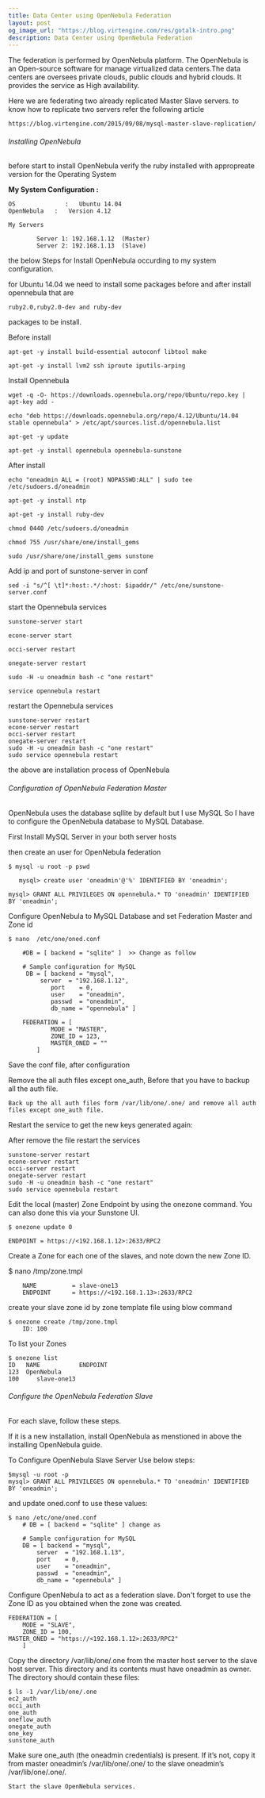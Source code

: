 ```yaml
---
title: Data Center using OpenNebula Federation
layout: post
og_image_url: "https://blog.virtengine.com/res/gotalk-intro.png"
description: Data Center using OpenNebula Federation
---
```


The federation is performed by OpenNebula platform. The OpenNebula is an Open-source software for manage virtualized data centers.The data centers are oversees private clouds, public clouds and hybrid clouds. It provides the service as High availability.

Here we are federating two already replicated Master Slave servers. to know how to replicate two servers refer the following article

    https://blog.virtengine.com/2015/09/08/mysql-master-slave-replication/


###### Installing OpenNebula

before start to install OpenNebula verify the ruby installed with appropreate version for the Operating System

**My System Configuration :**

	OS 				: 	Ubuntu 14.04
    OpenNebula 	 :	 Version 4.12

    My Servers

    		Server 1: 192.168.1.12  (Master)
            Server 2: 192.168.1.13  (Slave)

the below Steps for Install OpenNebula occurding to my system configuration.

for Ubuntu 14.04 we need to install some packages before and after install opennebula that are

	ruby2.0,ruby2.0-dev and ruby-dev

 packages to be install.

Before install

	apt-get -y install build-essential autoconf libtool make

	apt-get -y install lvm2 ssh iproute iputils-arping


Install Opennebula

	wget -q -O- https://downloads.opennebula.org/repo/Ubuntu/repo.key | apt-key add -

	echo "deb https://downloads.opennebula.org/repo/4.12/Ubuntu/14.04 stable opennebula" > /etc/apt/sources.list.d/opennebula.list

	apt-get -y update

	apt-get -y install opennebula opennebula-sunstone


After install

	echo "oneadmin ALL = (root) NOPASSWD:ALL" | sudo tee /etc/sudoers.d/oneadmin

	apt-get -y install ntp

	apt-get -y install ruby-dev

	chmod 0440 /etc/sudoers.d/oneadmin

	chmod 755 /usr/share/one/install_gems

    sudo /usr/share/one/install_gems sunstone

Add ip and port of sunstone-server in conf

    sed -i "s/^[ \t]*:host:.*/:host: $ipaddr/" /etc/one/sunstone-server.conf

start the Opennebula services

	sunstone-server start  

	econe-server start

	occi-server restart

	onegate-server restart

	sudo -H -u oneadmin bash -c "one restart"

	service opennebula restart

restart the Opennebula services

	sunstone-server restart
	econe-server restart
	occi-server restart
	onegate-server restart
	sudo -H -u oneadmin bash -c "one restart"
	sudo service opennebula restart

the above are installation process of OpenNebula


###### Configuration of OpenNebula Federation Master

OpenNebula uses the database sqllite by default but I use MySQL So I have to configure the OpenNebula database to MySQL Database.

First Install MySQL Server in your both server hosts

then create an user for OpenNebula federation

	$ mysql -u root -p pswd

       mysql> create user 'oneadmin'@'%' IDENTIFIED BY 'oneadmin';

   	mysql> GRANT ALL PRIVILEGES ON opennebula.* TO 'oneadmin' IDENTIFIED BY 'oneadmin';

Configure OpenNebula to MySQL Database and set Federation Master and Zone id

	$ nano  /etc/one/oned.conf

		#DB = [ backend = "sqlite" ]  >> Change as follow

		# Sample configuration for MySQL
		 DB = [ backend = "mysql",
   		     server  = "192.168.1.12",
    		    port    = 0,
        		user    = "oneadmin",
        		passwd  = "oneadmin",
        		db_name = "opennebula" ]

		FEDERATION = [
    			MODE = "MASTER",
    			ZONE_ID = 123,
    			MASTER_ONED = ""
			]

Save the conf file, after configuration

Remove the all auth files except one_auth, Before that you have to backup all the auth file.

	Back up the all auth files form /var/lib/one/.one/ and remove all auth files except one_auth file.


Restart the service to get the new keys generated again:

 After remove the file restart the services

    sunstone-server restart
	econe-server restart
	occi-server restart
	onegate-server restart
	sudo -H -u oneadmin bash -c "one restart"
	sudo service opennebula restart

Edit the local (master) Zone Endpoint by using the onezone command. You can also done this via your Sunstone UI.


	$ onezone update 0

    ENDPOINT = https://<192.168.1.12>:2633/RPC2

Create a Zone for each one of the slaves, and note down the new Zone ID.

$ nano /tmp/zone.tmpl

        NAME          = slave-one13
		ENDPOINT 	  = https://<192.168.1.13>:2633/RPC2

create your slave zone id by zone template file using blow command

    $ onezone create /tmp/zone.tmpl  
   		ID: 100

To list your Zones


   	$ onezone list
    ID 	 NAME  		    ENDPOINT
    123	 OpenNebula  
    100     slave-one13

###### Configure the OpenNebula Federation Slave

For each slave, follow these steps.

If it is a new installation, install OpenNebula as menstioned in above the installing OpenNebula guide.

To Configure OpenNebula Slave Server Use below steps:

	$mysql -u root -p
	mysql> GRANT ALL PRIVILEGES ON opennebula.* TO 'oneadmin' IDENTIFIED BY 'oneadmin';

and update oned.conf to use these values:

    $ nano /etc/one/oned.conf
		# DB = [ backend = "sqlite" ] change as

		# Sample configuration for MySQL
 		DB = [ backend = "mysql",
        	server  = "192.168.1.13",
        	port    = 0,
        	user    = "oneadmin",
        	passwd  = "oneadmin",
        	db_name = "opennebula" ]

Configure OpenNebula to act as a federation slave. Don't forget to use the Zone ID as you obtained when the zone was created.

	FEDERATION = [
    	MODE = "SLAVE",
    	ZONE_ID = 100,
    MASTER_ONED = "https://<192.168.1.12>:2633/RPC2"
		]

Copy the directory /var/lib/one/.one from the master host server to the slave host server. This directory and its contents must have oneadmin as owner. The directory should contain these files:

    $ ls -1 /var/lib/one/.one
	ec2_auth
    occi_auth
	one_auth
	oneflow_auth
	onegate_auth
    one_key
	sunstone_auth

Make sure one_auth (the oneadmin credentials) is present. If it’s not, copy it from master oneadmin’s /var/lib/one/.one/ to the slave oneadmin’s /var/lib/one/.one/.

	Start the slave OpenNebula services.
